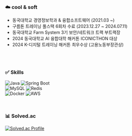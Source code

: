 ### ☁️ cool & soft
- 동국대학교 경영정보학과 & 융합소프트웨어 (2021.03 ~)
- 구름톤 트레이닝 풀스택 6회차 수료 (2023.12.27 ~ 2024.07.11)
- 동국대학교 Farm System 3기 보안/네트워크 트랙 부트랙장
- 2024 동국대학교 AI 융합대학 해커톤 ICONICTHON 대상
- 2024 K-디지털 트레이닝 해커톤 최우수상 (고용노동부장관상)

<br><br>
### ✅ Skills
![Java](https://img.shields.io/badge/Java-ED8B00?style=for-the-badge&logo=openjdk&logoColor=white) 
![Spring Boot](https://img.shields.io/badge/Spring%20Boot-6DB33F?style=for-the-badge&logo=spring-boot&logoColor=white)
<br>
![MySQL](https://img.shields.io/badge/MySQL-00000F?style=for-the-badge&logo=mysql&logoColor=white)
![Redis](https://img.shields.io/badge/redis-%23DD0031.svg?style=for-the-badge&logo=redis&logoColor=white)
<br>
![Docker](https://img.shields.io/badge/docker-%230db7ed.svg?style=for-the-badge&logo=docker&logoColor=white)
![AWS](https://img.shields.io/badge/AWS-%23FF9900.svg?style=for-the-badge&logo=amazon-aws&logoColor=white)

<br>

### 📊 Solved.ac
[![Solved.ac Profile](http://mazassumnida.wtf/api/v2/generate_badge?boj=leesoeun2746)](https://solved.ac/leesoeun2746/)
